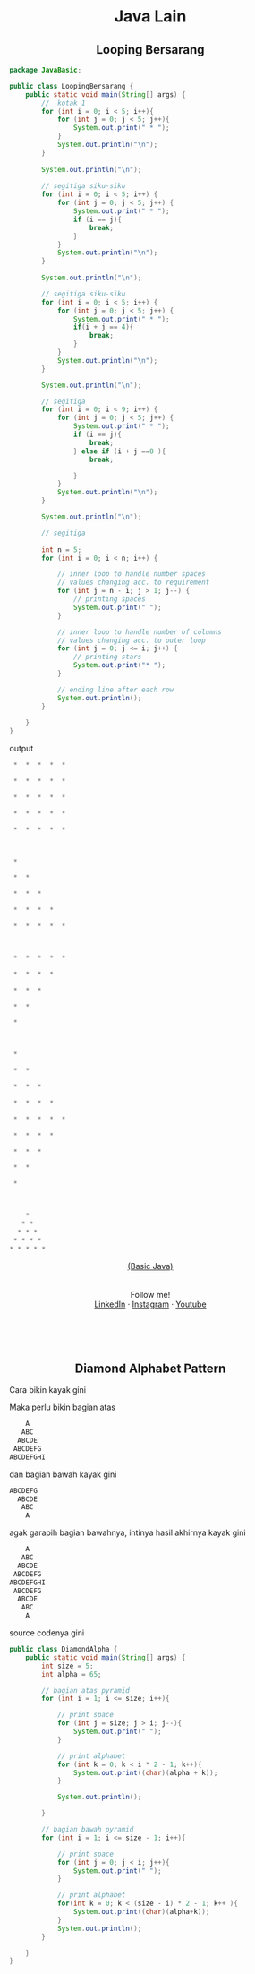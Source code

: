 <div align = "center">
  <h1> Java Lain </h1>
</div>

<div align = "center">
  <h2> Looping Bersarang </h2>
</div>

```java
package JavaBasic;

public class LoopingBersarang {
    public static void main(String[] args) {
        //  kotak 1
        for (int i = 0; i < 5; i++){
            for (int j = 0; j < 5; j++){
                System.out.print(" * ");
            }
            System.out.println("\n");
        }
        
        System.out.println("\n");
        
        // segitiga siku-siku
        for (int i = 0; i < 5; i++) {
            for (int j = 0; j < 5; j++) {
                System.out.print(" * ");
                if (i == j){
                    break;
                }
            }
            System.out.println("\n");
        }
        
        System.out.println("\n");

        // segitiga siku-siku
        for (int i = 0; i < 5; i++) {
            for (int j = 0; j < 5; j++) {
                System.out.print(" * ");
                if(i + j == 4){
                    break;
                }
            }
            System.out.println("\n");
        }

        System.out.println("\n");

        // segitiga
        for (int i = 0; i < 9; i++) {
            for (int j = 0; j < 5; j++) {
                System.out.print(" * ");
                if (i == j){
                    break;
                } else if (i + j ==8 ){
                    break;

                }
            }
            System.out.println("\n");
        }

        System.out.println("\n");

        // segitiga
        
        int n = 5;
        for (int i = 0; i < n; i++) {

            // inner loop to handle number spaces
            // values changing acc. to requirement
            for (int j = n - i; j > 1; j--) {
                // printing spaces
                System.out.print(" ");
            }

            // inner loop to handle number of columns
            // values changing acc. to outer loop
            for (int j = 0; j <= i; j++) {
                // printing stars
                System.out.print("* ");
            }

            // ending line after each row
            System.out.println();
        }
        
    }
}

```

output

```java 
 *  *  *  *  * 

 *  *  *  *  * 

 *  *  *  *  * 

 *  *  *  *  *

 *  *  *  *  *



 *

 *  *

 *  *  *

 *  *  *  * 

 *  *  *  *  *



 *  *  *  *  *

 *  *  *  *

 *  *  *

 *  *

 *



 * 

 *  *

 *  *  *

 *  *  *  *

 *  *  *  *  *

 *  *  *  *

 *  *  *

 *  * 

 *



    *
   * *
  * * *
 * * * *
* * * * *
```


<div align="center">
  <a href="https://github.com/falahdrrhmn/Tutorial-Java/blob/main/README.md">(Basic Java)</a>
</div>

<br>
<br>

<div align="center">
    Follow me!<br>
    <a href="https://bit.ly/3Qcg3s4">LinkedIn</a>
    ·
    <a href="https://bit.ly/3oRMMaA">Instagram</a>
    ·
    <a href="https://bit.ly/3zqrTrP">Youtube</a>
</div>

<br><br><br>

<div align = "center">
  <h2> Diamond Alphabet Pattern </h2>
</div>

Cara bikin kayak gini 


Maka perlu bikin bagian atas 

```java
    A
   ABC
  ABCDE
 ABCDEFG
ABCDEFGHI
```

dan bagian bawah kayak gini 

```java
ABCDEFG
  ABCDE
   ABC
    A
```

agak garapih bagian bawahnya, intinya hasil akhirnya kayak gini

```java
    A
   ABC
  ABCDE
 ABCDEFG
ABCDEFGHI
 ABCDEFG
  ABCDE
   ABC
    A
```

source codenya gini

```java
public class DiamondAlpha {
    public static void main(String[] args) {
        int size = 5;
        int alpha = 65;

        // bagian atas pyramid 
        for (int i = 1; i <= size; i++){

            // print space 
            for (int j = size; j > i; j--){
                System.out.print(" ");
            }

            // print alphabet
            for (int k = 0; k < i * 2 - 1; k++){
                System.out.print((char)(alpha + k));
            }

            System.out.println();

        }

        // bagian bawah pyramid 
        for (int i = 1; i <= size - 1; i++){

            // print space
            for (int j = 0; j < i; j++){
                System.out.print(" ");
            }

            // print alphabet
            for(int k = 0; k < (size - i) * 2 - 1; k++ ){
                System.out.print((char)(alpha+k));
            }
            System.out.println();
        }

    }
}

```
